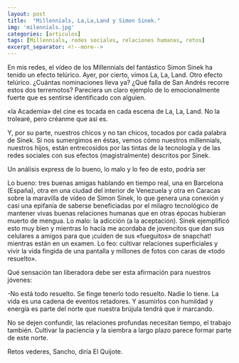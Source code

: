 ```yaml
---
layout: post
title:  "Millennials, La,La,Land y Simon Sinek."
img: 'milennials.jpg'
categories: [articulos]
tags: [Millennials, redes sociales, relaciones humanas, retos]
excerpt_separator: <!--more-->
---
```


En mis redes, el vídeo de los Millennials del fantástico Simon Sinek ha tenido un efecto telúrico. Ayer, por cierto, vimos La, La, Land. Otro efecto telúrico. ¿Cuántas nominaciones lleva ya? ¿Qué falla de San Andrés recorre estos dos terremotos? Pareciera un claro ejemplo de lo emocionalmente fuerte que es sentirse identificado con alguien.

<!--more-->

«la Academia» del cine es tocada en cada escena de La, La, Land. No la trolearé, pero créanme que así es.

Y, por su parte, nuestros chicos y no tan chicos, tocados por cada palabra de Sinek. Si nos sumergimos en éstas, vemos cómo nuestros millennials, nuestros hijos, están entrecosidos por las tintas de la tecnología y de las redes  sociales con sus efectos (magistralmente) descritos por Sinek.


Un análisis express de lo bueno, lo malo y lo feo de esto, podría ser

Lo bueno: tres buenas amigas hablando en tiempo real, una en Barcelona (España), otra en una ciudad del interior de Venezuela y   otra en Caracas sobre la maravilla de vídeo de Simon Sinek, lo que genera una conexión y casi una epifanía de saberse beneficiadas por el milagro tecnológico de mantener vivas buenas relaciones humanas que en otras épocas hubieran muerto de mengua.
Lo malo: la adicción (a la aceptación). Sinek ejemplificó esto muy bien y mientras lo hacía me acordaba de jovencitos que dan sus celulares a amigos para que ¡cuiden de sus «fueguitos» de snapchat! mientras están en un examen.
Lo feo: cultivar relaciones superficiales y vivir la vida fingida de  una pantalla  y millones de fotos con caras de «todo resuelto».
 

Qué sensación tan liberadora debe ser esta afirmación para nuestros jóvenes:

-No está todo resuelto. Se finge tenerlo todo resuelto. Nadie lo tiene. La vida es una cadena de eventos retadores. Y asumirlos con humildad y energía es parte del norte que nuestra brújula tendrá que ir marcando.

No se dejen confundir,  las relaciones profundas necesitan tiempo, el trabajo también. Cultivar la paciencia y la siembra a largo plazo parece formar parte de este norte.


Retos vederes, Sancho, diría El Quijote.